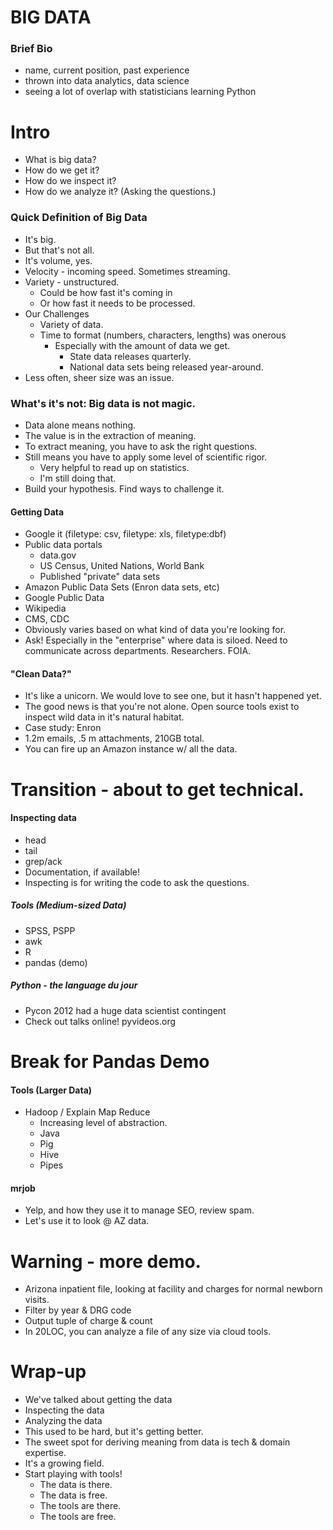 # BIG DATA

### Brief Bio
* name, current position, past experience
* thrown into data analytics, data science
* seeing a lot of overlap with statisticians learning Python

# Intro
* What is big data?
* How do we get it?
* How do we inspect it?
* How do we analyze it? (Asking the questions.)


### Quick Definition of Big Data
* It's big. 
* But that's not all.
* It's volume, yes.
* Velocity - incoming speed. Sometimes streaming.
* Variety - unstructured.
	* Could be how fast it's coming in
	* Or how fast it needs to be processed.
* Our Challenges
	* Variety of data.
	* Time to format (numbers, characters, lengths) was onerous
		* Especially with the amount of data we get.
			* State data releases quarterly.
			* National data sets being released year-around.
* Less often, sheer size was an issue.

### What's it's not: Big data is not magic.
* Data alone means nothing. 
* The value is in the extraction of meaning.
* To extract meaning, you have to ask the right questions.
* Still means you have to apply some level of scientific rigor.
	* Very helpful to read up on statistics.
	* I'm still doing that.	
* Build your hypothesis. Find ways to challenge it.


#### Getting Data
* Google it (filetype: csv, filetype: xls, filetype:dbf)
* Public data portals
	* data.gov
	* US Census, United Nations, World Bank
	* Published "private" data sets
* Amazon Public Data Sets (Enron data sets, etc)
* Google Public Data
* Wikipedia
* CMS, CDC
* Obviously varies based on what kind of data you're looking for.
* Ask! Especially in the "enterprise" where data is siloed. Need to communicate across departments. Researchers. FOIA.

#### "Clean Data?"
* It's like a unicorn. We would love to see one, but it hasn't happened yet.
* The good news is that you're not alone. Open source tools exist to inspect wild data in it's natural habitat.
* Case study: Enron
* 1.2m emails, .5 m attachments, 210GB total.
* You can fire up an Amazon instance w/ all the data.

# Transition - about to get technical.

#### Inspecting data
* head
* tail
* grep/ack
* Documentation, if available!
* Inspecting is for writing the code to ask the questions.
##### Tools (Medium-sized Data)
* SPSS, PSPP
* awk
* R
* pandas (demo)

##### Python - the language du jour
* Pycon 2012 had a huge data scientist contingent
* Check out talks online! pyvideos.org

# Break for Pandas Demo


#### Tools (Larger Data)
* Hadoop / Explain Map Reduce
	* Increasing level of abstraction.
	* Java
	* Pig
	* Hive
	* Pipes
	
#### mrjob
* Yelp, and how they use it to manage SEO, review spam.
* Let's use it to look @ AZ data.

# Warning - more demo.
* Arizona inpatient file, looking at facility and charges for normal newborn visits.
* Filter by year & DRG code
* Output tuple of charge & count
* In 20LOC, you can analyze a file of any size via cloud tools.

# Wrap-up
* We've talked about getting the data
* Inspecting the data
* Analyzing the data
* This used to be hard, but it's getting better.
* The sweet spot for deriving meaning from data is tech & domain expertise.
* It's a growing field.
* Start playing with tools!
	* The data is there.
	* The data is free.
	* The tools are there.
	* The tools are free.




